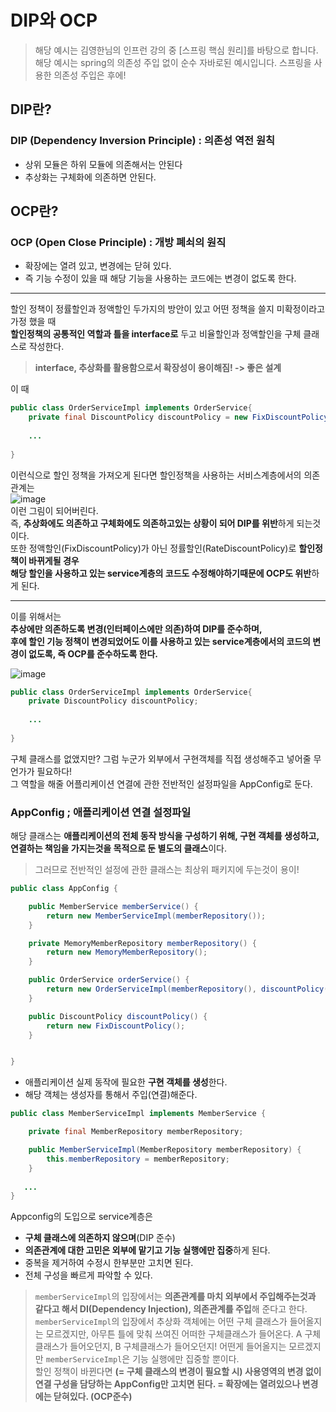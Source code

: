 # DIP와 OCP    
> 해당 예시는 김영한님의 인프런 강의 중 [스프링 핵심 원리]를 바탕으로 합니다.   
> 해당 예시는 spring의 의존성 주입 없이 순수 자바로된 예시입니다. 스프링을 사용한 의존성 주입은 후에! 

## DIP란?
### DIP (Dependency Inversion Principle) : 의존성 역전 원칙 ###
* 상위 모듈은 하위 모듈에 의존해서는 안된다
* 추상화는 구체화에 의존하면 안된다.

## OCP란?
### OCP (Open Close Principle) : 개방 폐쇠의 원직 ###
* 확장에는 열려 있고, 변경에는 닫혀 있다.
* 즉 기능 수정이 있을 때 해당 기능을 사용하는 코드에는 변경이 없도록 한다. 
---------------------------------------------------------------   
   
   
할인 정책이 정률할인과 정액할인 두가지의 방안이 있고 어떤 정책을 쓸지 미확정이라고 가정 했을 때   
**할인정책의 공통적인 역할과 틀을 interface로** 두고 비율할인과 정액할인을 구체 클래스로 작성한다.    
> **interface, 추상화를 활용함으로서 확장성이 용이해짐! -> 좋은 설계**   

이 때    
```java
public class OrderServiceImpl implements OrderService{
    private final DiscountPolicy discountPolicy = new FixDiscountPolicy();
    
    ...
    
}
```   
이런식으로 할인 정책을 가져오게 된다면 할인정책을 사용하는 서비스계층에서의 의존관계는   
![image](https://user-images.githubusercontent.com/108853290/182097253-45f76bbd-a628-41e6-95f8-6dc3080d9f9d.png)   
이런 그림이 되어버린다.   
즉, **추상화에도 의존하고 구체화에도 의존하고있는 상황이 되어 DIP를 위반**하게 되는것이다.   
또한 정액할인(FixDiscountPolicy)가 아닌 정률할인(RateDiscountPolicy)로 **할인정책이 바뀌게될 경우   
해당 할인을 사용하고 있는 service계층의 코드도 수정해야하기때문에 OCP도 위반**하게 된다.  

  ---------------------------------------------------------------------------   
  
이를 위해서는    
**추상에만 의존하도록 변경(인터페이스에만 의존)하여 DIP를 준수하며,  
후에 할인 기능 정책이 변경되었어도 이를 사용하고 있는 service계층에서의 코드의 변경이 없도록, 즉 OCP를 준수하도록 한다.**   
      
![image](https://user-images.githubusercontent.com/108853290/182101435-59359f8e-5650-4064-81b9-cdb50a8938d8.png)      

```java
public class OrderServiceImpl implements OrderService{
    private DiscountPolicy discountPolicy;
    
    ...
    
}
```    
구체 클래스를 없앴지만? 그럼 누군가 외부에서 구현객체를 직접 생성해주고 넣어줄 무언가가 필요하다!   
그 역할을 해줄 어플리케이션 연결에 관한 전반적인 설정파일을 AppConfig로 둔다.    
      
      
### AppConfig ; 애플리케이션 연결 설정파일 ###   
해당 클래스는 **애플리케이션의 전체 동작 방식을 구성하기 위해, 구현 객체를 생성하고, 연결하는 책임을 가지는것을 목적으로 둔 별도의 클래스**이다.   
> 그러므로 전반적인 설정에 관한 클래스는 최상위 패키지에 두는것이 용이!   

```java
public class AppConfig {

    public MemberService memberService() {
        return new MemberServiceImpl(memberRepository());
    }

    private MemoryMemberRepository memberRepository() {
        return new MemoryMemberRepository();
    }

    public OrderService orderService() {
        return new OrderServiceImpl(memberRepository(), discountPolicy());
    }

    public DiscountPolicy discountPolicy() {
        return new FixDiscountPolicy();
    }


}
```
* 애플리케이션 실제 동작에 필요한 **구현 객체를 생성**한다.
* 해당 객체는 생성자를 통해서 주입(연결)해준다.   

```java
public class MemberServiceImpl implements MemberService {

    private final MemberRepository memberRepository;

    public MemberServiceImpl(MemberRepository memberRepository) {
        this.memberRepository = memberRepository;
    }
    
   ...
}

```
Appconfig의 도입으로 service계층은 
* **구체 클래스에 의존하지 않으며**(DIP 준수)
* **의존관계에 대한 고민은 외부에 맡기고 기능 실행에만 집중**하게 된다.
* 중복을 제거하여 수정시 한부분만 고치면 된다. 
* 전체 구성을 빠르게 파악할 수 있다.
   
   
> `memberServiceImpl`의 입장에서는 **의존관계를 마치 외부에서 주입해주는것과 같다고 해서 DI(Dependency Injection), 의존관계를 주입**해 준다고 한다.   
`memberServiceImpl`의 입장에서 추상화 객체에는 어떤 구체 클래스가 들어올지는 모르겠지만, 아무튼 틀에 맞춰 쓰여진 어떠한 구체클래스가 들어온다. A 구체클래스가 들어오던지, B 구체클래스가 들어오던지! 어떤게 들어올지는 모르겠지만 `memberServiceImpl`은 기능 실행에만 집중할 뿐이다.   
할인 정책이 바뀐다면 **(= 구체 클래스의 변경이 필요할 시) 사용영역의 변경 없이 연결 구성을 담당하는 AppConfig만 고치면 된다. = 확장에는 열려있으나 변경에는 닫혀있다. (OCP준수)**   

